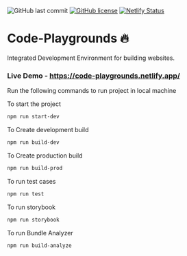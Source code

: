 ![GitHub last commit](https://img.shields.io/github/last-commit/shubhamsWEB/Code-playgrounds)
[![GitHub license](https://img.shields.io/github/license/shubhamsWEB/Code-playgrounds)](https://github.com/shubhamsWEB/Code-playgrounds/blob/master/LICENSE)
[![Netlify Status](https://api.netlify.com/api/v1/badges/29d03780-7500-4437-ba9b-454f0bbeb2a2/deploy-status)](https://code-playgrounds.netlify.app//deploys)

# Code-Playgrounds :fire:

Integrated Development Environment for building websites.

    
### Live Demo - https://code-playgrounds.netlify.app/



Run the following commands to run project in local machine

To start the project

```bash
npm run start-dev
```

To Create development build

```bash
npm run build-dev
```

To Create production build

```bash
npm run build-prod
```

To run test cases

```bash
npm run test
```

To run storybook

```bash
npm run storybook
```

To run Bundle Analyzer

```bash
npm run build-analyze
```
